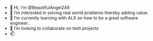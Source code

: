 - 👋 Hi, I’m @BeautifulAngel246
- 👀 I’m interested in solving real world problems thereby adding value.
- 🌱 I’m currently learning with ALX on how to be a great software engineer..
- 💞️ I’m looking to collaborate on texh projects
- 📫 

<!---
BeautifulAngel246/BeautifulAngel246 is a ✨ special ✨ repository because its `README.md` (this file) appears on your GitHub profile.
You can click the Preview link to take a look at your changes.
--->
